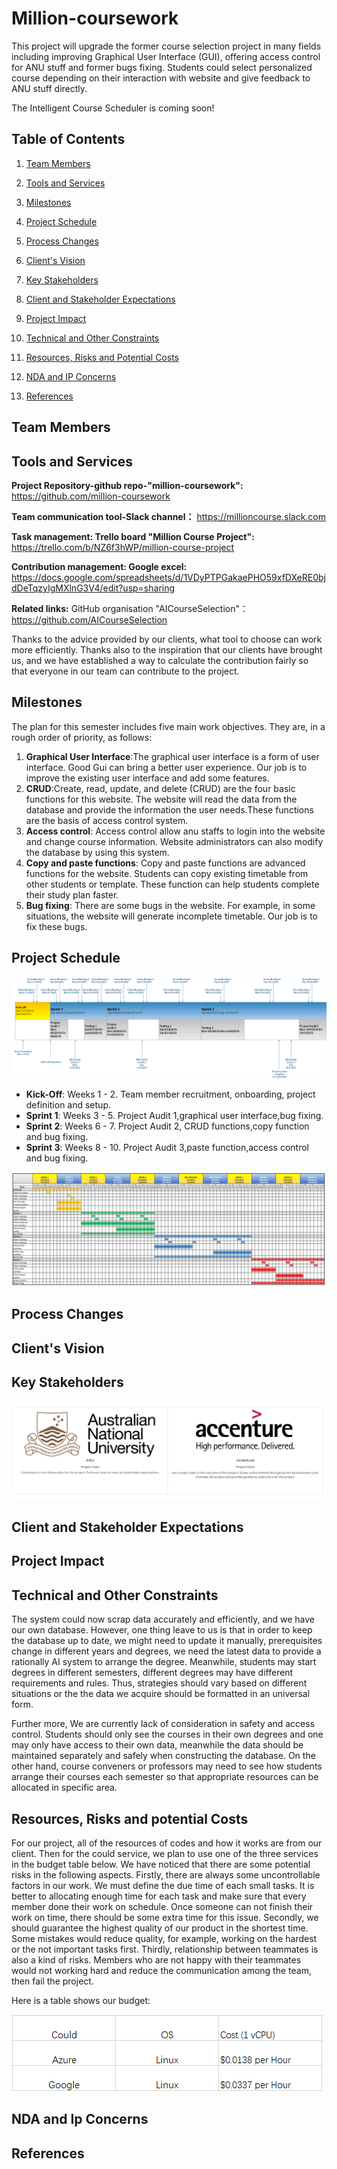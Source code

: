# Million-coursework
This project will upgrade the former course selection project in many fields including improving Graphical User Interface (GUI), offering access control for ANU stuff and former bugs fixing. Students could select personalized course depending on their interaction with website and give feedback to ANU stuff directly. 

The Intelligent Course Scheduler is coming soon!

## Table of Contents

1. [Team Members](#team-members)

2. [Tools and Services](#tools-and-services)

3. [Milestones](#milestones)

4. [Project Schedule](#project-schedule)

5. [Process Changes](#project-changes)

6. [Client's Vision](#clients-vision)

7. [Key Stakeholders](#key-stakeholders)

8. [Client and Stakeholder Expectations](#client-and-stakeholder-expectations)

9. [Project Impact](#project-impact)

10. [Technical and Other Constraints](#technical-and-other-constraints)

11. [Resources, Risks and Potential Costs](#resources-risks-and-potential-costs)

12. [NDA and IP Concerns](#nda-and-ip-concerns)

13. [References](#references)

## Team Members

## Tools and Services
**Project Repository-github repo-"million-coursework":** https://github.com/million-coursework   

**Team communication tool-Slack channel：** https://millioncourse.slack.com  

**Task management: Trello board "Million Course Project":** https://trello.com/b/NZ6f3hWP/million-course-project  

**Contribution management: Google excel:** https://docs.google.com/spreadsheets/d/1VDyPTPGakaePHO59xfDXeRE0bjdDeTqzyIgMXlnG3V4/edit?usp=sharing  

**Related links:**
GitHub organisation "AICourseSelection"：  https://github.com/AICourseSelection

Thanks to the advice provided by our clients, what tool to choose can work more efficiently.
Thanks also to the inspiration that our clients have brought us, and we have established a way to calculate the contribution fairly so that everyone in our team can contribute to the project.  

## Milestones
The plan for this semester includes five main work objectives. They are, in a rough order of priority, as follows:
1. **Graphical User Interface**:The graphical user interface is a form of user interface. Good Gui can bring a better user experience. Our job is to improve the existing user interface and add some features.
2. **CRUD**:Create, read, update, and delete (CRUD) are the four basic functions for this website. The website will read the data from the database and provide the information the user needs.These functions are the basis of access control system.
3. **Access control**: Access control allow anu staffs to login into the website and change course information. Website administrators can also modify the database by using this system.
4. **Copy and paste functions**: Copy and paste functions are advanced functions for the website. Students can copy existing timetable from other students or template. These function can help students complete their study plan faster.
5. **Bug fixing**: There are some bugs in the website. For example,  in some situations, the website will generate incomplete timetable. Our job is to fix these bugs.

## Project Schedule

![Project Schedule](Documentation/Audit1/Images/Schedule.png)
* **Kick-Off**: Weeks 1 - 2. Team member recruitment, onboarding, project definition and setup. 
* **Sprint 1**: Weeks 3 - 5. Project Audit 1,graphical user interface,bug fixing. 
* **Sprint 2**: Weeks 6 - 7. Project Audit 2, CRUD functions,copy function and bug fixing. 
* **Sprint 3**: Weeks 8 - 10. Project Audit 3,paste function,access control and bug fixing.

![Gantt](Documentation/Audit1/Images/gantt.PNG)
  
## Process Changes

## Client's Vision

## Key Stakeholders
![Image of Stakeholders](Documentation/Audit1/Images/Stakeholders.png)
## Client and Stakeholder Expectations

## Project Impact

## Technical and Other Constraints
 The system could now scrap data accurately and efficiently, and we have our own database. However, one thing leave to us is that in order to keep the database up to date, we might need to update it manually, prerequisites change in different years and degrees, we need the latest data to provide a rationally AI system to arrange the degree. Meanwhile, students may start degrees in different semesters, different degrees may have different requirements and rules. Thus, strategies should vary based on different situations or the the data we acquire should be formatted in an universal form.
 
Further more, We are currently lack of consideration in safety and access control. Students should only see the courses in their own degrees and one may only have access to their own data, meanwhile the data should be maintained separately and safely when constructing the database. On the other hand, course conveners or professors may need to see how students arrange their courses each semester so that appropriate resources can be allocated in specific area.

## Resources, Risks and potential Costs
For our project, all of the resources of codes and how it works are from our client. Then for the could service, we plan to use one of the three services in the budget table below. We have noticed that there are some potential risks in the following aspects. Firstly, there are always some uncontrollable factors in our work. We must define the due time of each small tasks. It is better to allocating enough time for each task and make sure that every member done their work on schedule. Once someone can not finish their work on time, there should be some extra time for this issue. Secondly, we should guarantee the highest quality of our product in the shortest time. Some mistakes would reduce quality, for example, working on the hardest or the not important tasks first. Thirdly, relationship between teammates is also a kind of risks. Members who are not happy with their teammates would not working hard and reduce the communication among the team, then fail the project.

Here is a table shows our budget:


![Budget](Documentation/Audit1/Images/budget.PNG)



## NDA and Ip Concerns

## References

